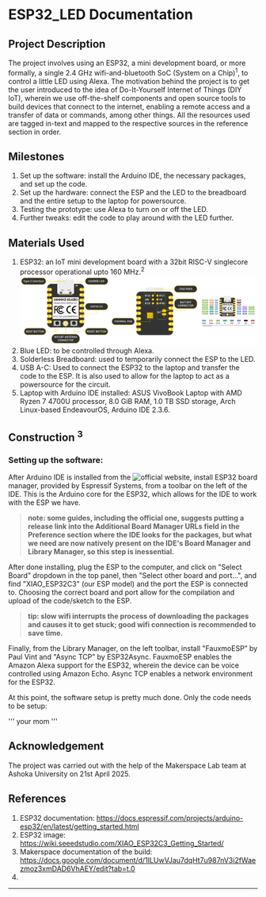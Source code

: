 # ESP32_LED Documentation

## Project Description
The project involves using an ESP32, a mini development board, or more formally, a single 2.4 GHz wifi-and-bluetooth SoC (System on a Chip)<sup>1</sup>,  to control a little LED using Alexa. The motivation behind the project is to get the user introduced to the idea of Do-It-Yourself Internet of Things (DIY IoT), wherein we use off-the-shelf components and open source tools to build devices that connect to the internet, enabling a remote access and a transfer of data or commands, among other things. All the resources used are tagged in-text and mapped to the respective sources in the reference section in order.

## Milestones
1. Set up the software: install the Arduino IDE, the necessary packages, and set up the code.
2. Set up the hardware: connect the ESP and the LED to the breadboard and the entire setup to the laptop for powersource.
3. Testing the prototype: use Alexa to turn on or off the LED.
4. Further tweaks: edit the code to play around with the LED further.

## Materials Used
1. ESP32: an IoT mini development board with a 32bit RISC-V singlecore processor operational upto 160 MHz.<sup>2</sup>
![Design of an ESP32](/images/esp_merged.jpg) 
2. Blue LED: to be controlled through Alexa.
3. Solderless Breadboard: used to temporarily connect the ESP to the LED.
4. USB A-C: Used to connect the ESP32 to the laptop and transfer the code to the ESP. It is also used to allow for the laptop to act as a powersource for the circuit.
5. Laptop with Arduino IDE installed: ASUS VivoBook Laptop with AMD Ryzen 7 4700U processor, 8.0 GiB RAM, 1.0 TB SSD storage, Arch Linux-based EndeavourOS, Arduino IDE 2.3.6.

## Construction <sup>3</sup>
### Setting up the software: 
After Arduino IDE is installed from the ![official website](https://www.arduino.cc/maker), install ESP32 board manager, provided by Espressif Systems, from a toolbar on the left of the IDE. This is the Arduino core for the ESP32, which allows for the IDE to work with the ESP we have. 

> **note: some guides, including the official one, suggests putting a release link into the Additional Board Manager URLs field in the Preference section where the IDE looks for the packages, but what we need are now natively present on the IDE's Board Manager and Library Manager, so this step is inessential.**

After done installing, plug the ESP to the computer, and click on "Select Board" dropdown in the top panel, then "Select other board and port...", and find "XIAO_ESP32C3" (our ESP model) and the port the ESP is connected to. Choosing the correct board and port allow for the compilation and upload of the code/sketch to the ESP.

> **tip: slow wifi interrupts the process of downloading the packages and causes it to get stuck; good wifi connection is recommended to save time.**

Finally, from the Library Manager, on the left toolbar, install "FauxmoESP” by Paul Vint and "Async TCP” by ESP32Async. FauxmoESP enables the Amazon Alexa support for the ESP32, wherein the device can be voice controlled using Amazon Echo. Async TCP enables a network environment for the ESP32.

At this point, the software setup is pretty much done. Only the code needs to be setup:

'''
your mom
'''

## Acknowledgement
The project was carried out with the help of the Makerspace Lab team at Ashoka University on 21st April 2025.

## References
1. ESP32 documentation: https://docs.espressif.com/projects/arduino-esp32/en/latest/getting_started.html
2. ESP32 image: https://wiki.seeedstudio.com/XIAO_ESP32C3_Getting_Started/
3. Makerspace documentation of the build: https://docs.google.com/document/d/1ILUwVJau7dqHt7u987nV3i2fWaezmoz3xmDAD6VhAEY/edit?tab=t.0
3. 

---
